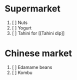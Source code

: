 
# Supermarket 
1. [ ] Nuts 
2. [ ] Yogurt 
3. [ ] Tahini for [[Tahini dip]]
# Chinese market 
1. [ ] Edamame beans
2. [ ] Kombu